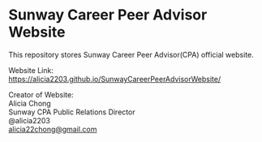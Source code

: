 # Sunway Career Peer Advisor Website
This repository stores Sunway Career Peer Advisor(CPA) official website.

Website Link: https://alicia2203.github.io/SunwayCareerPeerAdvisorWebsite/ <br/>

Creator of Website:<br/>
Alicia Chong <br/>
Sunway CPA Public Relations Director <br/>
@alicia2203 <br/>
alicia22chong@gmail.com
